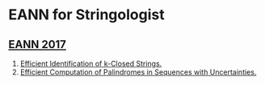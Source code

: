 # EANN for Stringologist
## [EANN 2017](https://dblp.org/db/conf/eann/eann2017.html)
  1. [Efficient Identification of k-Closed Strings.](https://doi.org/10.1007/978-3-319-65172-9_49)  
  2. [Efficient Computation of Palindromes in Sequences with Uncertainties.](https://doi.org/10.1007/978-3-319-65172-9_52)  
  